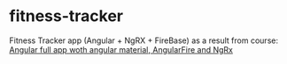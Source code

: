 # fitness-tracker
Fitness Tracker app (Angular + NgRX + FireBase) as a result from course: [Angular full app woth angular material, AngularFire and NgRx](https://dynatrace.udemy.com/angular-full-app-with-angular-material-angularfire-ngrx)
